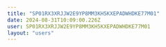 ```yaml
---
title: "SP01RX3XRJJW2E9YP8MM3KH5KXEPADWHDKE77M01"
date: 2024-08-31T10:09:00.226Z
user: SP01RX3XRJJW2E9YP8MM3KH5KXEPADWHDKE77M01
layout: "users"
---
```

    